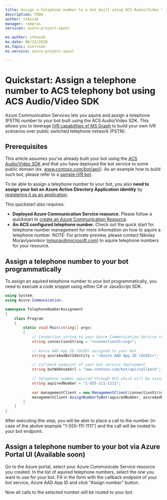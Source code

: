 ```yaml
---
title: Assign a telephone number to a bot built using ACS Audio/Video SDK
description: TODO
author: stkozak    
manager: rampras
services: azure-project-spool

ms.author: stkozak
ms.date: 06/23/2020
ms.topic: overview
ms.service: azure-project-spool

---
```

# Quickstart: Assign a telephone number to ACS telephony bot using ACS Audio/Video SDK
Azure Communication Services lets you aquire and assign a telephone (PSTN) number to your bot built using the ACS Audio/Video SDK. This allows you to leverage [IVR capabilities of MS Graph](https://docs.microsoft.com/en-us/graph/api/resources/calls-api-ivr-overview?view=graph-rest-1.0) to build your own IVR scenarios over public switched telephone network (PSTN).

## Prerequisites

This article assumes you've already built your bot using the [ACS Audio/Video SDK](https://docs.microsoft.com/en-us/graph/api/resources/communications-api-overview?view=graph-rest-1.0) and that you have deployed the bot service to some public domain (ex. www.contoso.com/bot/api/). As an example how to build such bot, please refer to a [sample IVR bot](https://github.com/microsoftgraph/microsoft-graph-comms-samples/tree/master/Samples/V1.0Samples/StatelessSamples/SimpleIvrBot).

To be able to assign a telephone number to your bot, you also **need to assign your bot an Azure Active Directory Application identity** by [registering it as an application](https://docs.microsoft.com/en-us/azure/active-directory/develop/quickstart-register-app).

This quickstart also requires:
- **Deployed Azure Communication Service resource.** Please follow a quickstart to [create an Azure Communication Resource](./create-a-communication-resource).
- **An ACS configured telephone number.** Check out the quick start for telephone number management for more information on how to aquire a telephone number. NOTE: For private preview, please contact Nikolay Muravlyannikov (nmurav@microsoft.com) to aquire telephone numbers for your resource.

## Assign a telephone number to your bot programmatically

To assign an aquired telephone number to your bot programmatically, you need to execute a code snippet using either C# or JavaScript SDK.

```csharp
using System;
using Azure.Communication;

namespace TelephoneNumberAssignment
{
    class Program
    {
        static void Main(string[] args)
        {
            // Connection string to your Azure Communication Service resource
            string connectionString = "<connectionString>";
			
            // Azure AAD App ID (GUID) assigned to your bot
            string azureAadBotIdentity = "<Azure AAD App ID (GUID)>";
			
            // Callback endpoint of your bot service deployment
            string botWebhookUrl = "www.contoso.com/bot/api/callback";
			
            // Telephone number aquired through ACS which will be assigned to the bot
            string aquiredNumber = "1-555-111-1111"; 
			
            var managementClient = new ManagementClient(connectionString);
            managementClient.AssignNumberToBot(aquiredNumber, azureAadBotIdentity, botWebhookUrl);          
        }
    }
}
```

After executing this step, you will be able to place a call to the number (in case of the abolve example "1-555-111-1111") and the call will be routed to your bot endpoint.

## Assign a telephone number to your bot via Azure Portal UI (Available soon)

Go to the Azure portal, select your Azure Communicate Service resource you created. In the list of aquired telephone numbers, select the one you want to use for your bot. Fill in the form with the callback endpoint of your bot service, Azure AAD App ID and click "Assign number" button.

Now all calls to the selected number will be routed to your bot.
